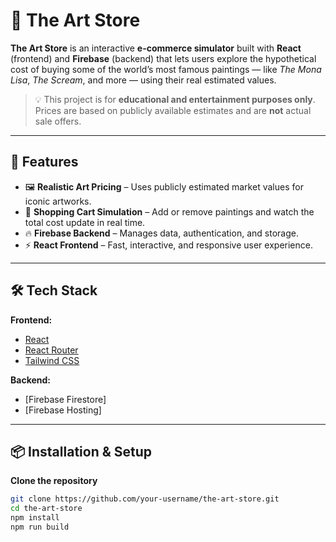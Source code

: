 # 🎨 The Art Store

**The Art Store** is an interactive **e-commerce simulator** built with **React** (frontend) and **Firebase** (backend) that lets users explore the hypothetical cost of buying some of the world’s most famous paintings — like *The Mona Lisa*, *The Scream*, and more — using their real estimated values.

> 💡 This project is for **educational and entertainment purposes only**. Prices are based on publicly available estimates and are **not** actual sale offers.

---

## 🚀 Features

- 🖼 **Realistic Art Pricing** – Uses publicly estimated market values for iconic artworks.
- 🛒 **Shopping Cart Simulation** – Add or remove paintings and watch the total cost update in real time.
- 🔥 **Firebase Backend** – Manages data, authentication, and storage.
- ⚡ **React Frontend** – Fast, interactive, and responsive user experience.


---

## 🛠 Tech Stack

**Frontend:**  
- [React](https://react.dev/)  
- [React Router](https://reactrouter.com/)  
- [Tailwind CSS](https://tailwindcss.com/) 

**Backend:**  
- [Firebase Firestore] 
- [Firebase Hosting]

---

## 📦 Installation & Setup

 **Clone the repository**
   ```bash
   git clone https://github.com/your-username/the-art-store.git
   cd the-art-store
   npm install
   npm run build

